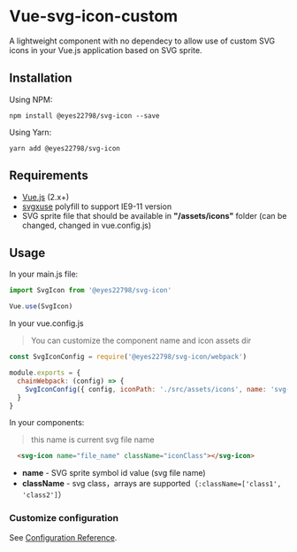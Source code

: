 # Vue-svg-icon-custom
A lightweight component with no dependecy to allow use of custom SVG icons in your Vue.js application based on SVG sprite.

## Installation
Using NPM:
```shell
npm install @eyes22798/svg-icon --save
```

Using Yarn:

```shell
yarn add @eyes22798/svg-icon
```

## Requirements

 - [Vue.js](https://github.com/vuejs/vue) (2.x+)
 - [svgxuse](https://github.com/Keyamoon/svgxuse) polyfill to support IE9-11 version
 - SVG sprite file that should be available in **"/assets/icons"** folder (can be changed, changed in vue.config.js)


## Usage
In your main.js file:
```js
import SvgIcon from '@eyes22798/svg-icon'

Vue.use(SvgIcon)
```

In your vue.config.js

> You can customize the component name and icon assets dir

```js
const SvgIconConfig = require('@eyes22798/svg-icon/webpack')

module.exports = {
  chainWebpack: (config) => {
    SvgIconConfig({ config, iconPath: './src/assets/icons', name: 'svg-icon' })
  }
}
```

In your components:

> this name is current svg file name

```html
  <svg-icon name="file_name" className="iconClass"></svg-icon>
```
- **name** - SVG sprite symbol id value (svg file name)
- **className** - svg class，arrays are supported（`:className=['class1', 'class2']`）

### Customize configuration
See [Configuration Reference](https://cli.vuejs.org/config/).
